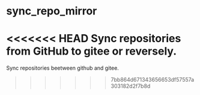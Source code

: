 # sync_repo_mirror
<<<<<<< HEAD
Sync repositories from GitHub to gitee or reversely.
=======
Sync repositories beetween github and gitee.
>>>>>>> 7bb864d671343656653df57557a303182d2f7b8d
